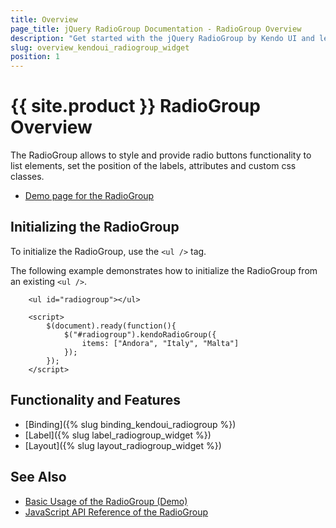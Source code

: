 ```yaml
---
title: Overview
page_title: jQuery RadioGroup Documentation - RadioGroup Overview
description: "Get started with the jQuery RadioGroup by Kendo UI and learn how to create, initialize, and enable the widget."
slug: overview_kendoui_radiogroup_widget
position: 1
---
```


# {{ site.product }} RadioGroup Overview

The RadioGroup allows to style and provide radio buttons functionality to list elements, set the position of the labels, attributes and custom css classes.

* [Demo page for the RadioGroup](https://demos.telerik.com/kendo-ui/radiogroup/index) 

## Initializing the RadioGroup

To initialize the RadioGroup, use the `<ul />` tag.

The following example demonstrates how to initialize the RadioGroup from an existing `<ul />`.

```dojo
    <ul id="radiogroup"></ul>

    <script>
        $(document).ready(function(){
            $("#radiogroup").kendoRadioGroup({
                items: ["Andora", "Italy", "Malta"]
            });
        });
    </script>
```

## Functionality and Features

* [Binding]({% slug binding_kendoui_radiogroup %})
* [Label]({% slug label_radiogroup_widget %})
* [Layout]({% slug layout_radiogroup_widget %})

## See Also 

* [Basic Usage of the RadioGroup (Demo)](https://demos.telerik.com/kendo-ui/radiogroup/index)
* [JavaScript API Reference of the RadioGroup](/api/javascript/ui/radiogroup)
